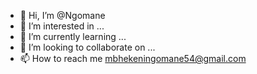 - 👋 Hi, I’m @Ngomane
- 👀 I’m interested in ...
- 🌱 I’m currently learning ...
- 💞️ I’m looking to collaborate on ...
- 📫 How to reach me mbhekeningomane54@gmail.com

<!---
Ngomane/Ngomane is a ✨ special ✨ repository because its `README.md` (this file) appears on your GitHub profile.
You can click the Preview link to take a look at your changes.
--->
